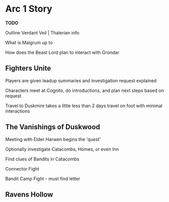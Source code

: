 # Arc 1 Story

**TODO**

Outline Verdant Veil | Thalerian info

What is Malgrum up to

How does the Beast Lord plan to interact with Grondar

## Fighters Unite

Players are given leadup summaries and investigation request explained

Characters meet at Cognito, do introductions, and plan next steps based on request

Travel to Duskmire takes a little less than 2 days travel on foot with minimal interactions

## The Vanishings of Duskwood

Meeting with Elder Harwen begins the 'quest'

Optionally investigate Catacombs, Homes, or even Inn

Find clues of Bandits in Catacombs

Connector Fight

Bandit Camp Fight - must find letter

## Ravens Hollow